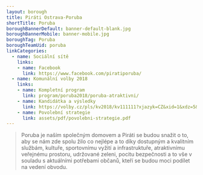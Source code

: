 ```yaml
---
layout: borough
title: Piráti Ostrava-Poruba
shortTitle: Poruba
boroughBannerDefault: banner-default-blank.jpg
boroughBannerMobile: banner-mobile.jpg
boroughTag: Poruba
boroughTeamUid: poruba
linkCategories:
  - name: Sociální sítě
    links:
    - name: Facebook
      link: https://www.facebook.com/piratiporuba/
  - name: Komunální volby 2018
    links:
    - name: Kompletní program
      link: program/poruba2018/poruba-atraktivni/
    - name: Kandidátka a výsledky
      link: https://volby.cz/pls/kv2018/kv111111?xjazyk=CZ&xid=1&xdz=5&xnumnuts=8106&xobec=546224&xstrana=720&xstat=0&xvyber=0
    - name: Povolební strategie
      link: assets/pdf/povolebni-strategie.pdf
---
```


> Poruba je naším společným domovem a Piráti se budou snažit o to, aby se nám zde spolu žilo co nejlépe a to díky dostupným a kvalitním službám, kultuře, sportovnímu vyžití a infrastruktuře, atraktivnímu veřejnému prostoru, udržované zeleni, pocitu bezpečnosti a to vše v souladu s aktuálními potřebami občanů, kteří se budou moci podílet na vedení obvodu.

<!-- <section class="o-section o-section--spaceBot">
  <div class="o-section-inner">
    <div class="o-section-block">
      <div class="c-BasicPage">
        <div class="c-BasicPage-content" style="margin: auto; max-width: 900px;">
          {% assign program = site.program | where: "campaignCategoryUid","poruba2018" | sort: 'order' %}
          <div class="row small-up-3 medium-up-5 large-up-5">
            {% for item in program %}
              <div class="column column-block">
                <a href="{{ item.url | relative_url }}">
                  <img class="program-icon" src="{{ item.img | prepend: 'assets/img/' | relative_url }}" alt="{{item.shortTitle}}" />
                  <center>
                    <h6>{{item.shortTitle}}</h6>
                  </center>
                </a>
              </div>
            {% endfor %}
          </div>
        </div>
      </div>
    </div>
  </div>
</section> -->
